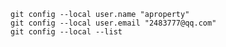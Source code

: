 
`git config --local user.name "aproperty"`    
`git config --local user.email "2483777@qq.com"`  
`git config --local --list`  
